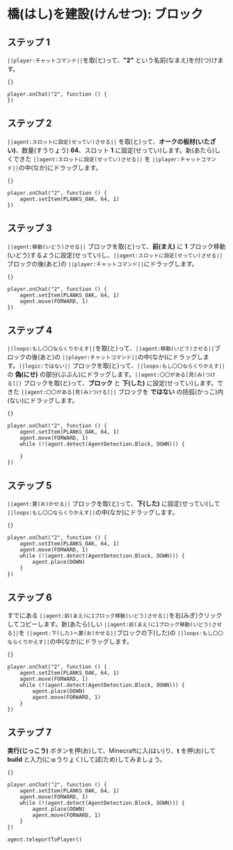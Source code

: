 # 橋(はし)を建設(けんせつ): ブロック

## ステップ 1
``||player:チャットコマンド||``を取(と)って、**"2"** という名前(なまえ)を付(つ)けます。

```template
{}
```

```blocks
player.onChat("2", function () {
})
```

## ステップ 2
``||agent:スロットに設定(せってい)させる||`` を取(と)って、**オークの板材(いたざい)**、数量(すうりょう) **64**、スロット **1** に設定(せってい)します。新(あたら)しくできた ``||agent:スロットに設定(せってい)させる||`` を ``||player:チャットコマンド||``の中(なか)にドラッグします。

```template
{}
```

```blocks
player.onChat("2", function () {
    agent.setItem(PLANKS_OAK, 64, 1)
})
```

## ステップ 3
``||agent:移動(いどう)させる||`` ブロックを取(と)って、**前(まえ)** に **1** ブロック移動(いどう)するように設定(せってい)し、``||agent:スロットに設定(せってい)させる||`` ブロックの後(あと)の ``||player:チャットコマンド||``にドラッグします。

```template
{}
```

```blocks
player.onChat("2", function () {
    agent.setItem(PLANKS_OAK, 64, 1)
    agent.move(FORWARD, 1)
})
```

## ステップ 4

``||loops:もし〇〇ならくりかえす||``を取(と)って、``||agent:移動(いどう)させる||``ブロックの後(あと)の ``||player:チャットコマンド||``の中(なか)にドラッグします。``||logic:ではない||`` ブロックを取(と)って、``||loops:もし〇〇ならくりかえす||``の **偽(にせ)** の部分(ぶぶん)にドラッグします。``||agent:〇〇がある[見(み)つける]||`` ブロックを取(と)って、**ブロック** と **下(した)** に設定(せってい)します。できた ``||agent:〇〇がある[見(み)つける]||`` ブロックを **ではない** の括弧(かっこ)内(ない)にドラッグします。

```template
{}
```

```blocks
player.onChat("2", function () {
    agent.setItem(PLANKS_OAK, 64, 1)
    agent.move(FORWARD, 1)
    while (!(agent.detect(AgentDetection.Block, DOWN))) {
    	
    }
})
```

## ステップ 5

``||agent:置(お)かせる||`` ブロックを取(と)って、**下(した)** に設定(せってい)して ``||loops:もし〇〇ならくりかえす||``の中(なか)にドラッグします。

```template
{}
```

```blocks
player.onChat("2", function () {
    agent.setItem(PLANKS_OAK, 64, 1)
    agent.move(FORWARD, 1)
    while (!(agent.detect(AgentDetection.Block, DOWN))) {
        agent.place(DOWN)
    }
})
```

## ステップ 6

すでにある ``||agent:前(まえ)に1ブロック移動(いどう)させる||``を右(みぎ)クリックしてコピーします。新(あたら)しい ``||agent:前(まえ)に1ブロック移動(いどう)させる||``を ``||agent:下(した)へ置(お)かせる||``ブロックの下(した)の ``||loops:もし〇〇ならくりかえす||``の中(なか)にドラッグします。

```template
{}
```

```blocks
player.onChat("2", function () {
    agent.setItem(PLANKS_OAK, 64, 1)
    agent.move(FORWARD, 1)
    while (!(agent.detect(AgentDetection.Block, DOWN))) {
        agent.place(DOWN)
        agent.move(FORWARD, 1)
    }
})
```

## ステップ 7
**実行(じっこう)** ボタンを押(お)して、Minecraftに入(はい)り、**t** を押(お)して **build** と入力(にゅうりょく)して試(ため)してみましょう。

```template
{}
```

```blocks
player.onChat("2", function () { 
    agent.setItem(PLANKS_OAK, 64, 1) 
    agent.move(FORWARD, 1) 
    while (!(agent.detect(AgentDetection.Block, DOWN))) { 
        agent.place(DOWN) 
        agent.move(FORWARD, 1) 
    } 
}) 
```

```ghost
agent.teleportToPlayer()
```